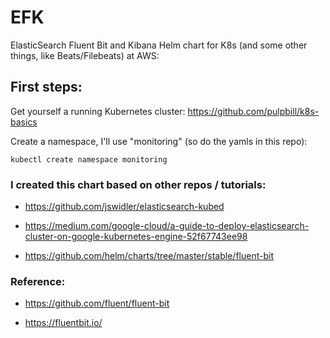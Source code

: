 # EFK
ElasticSearch Fluent Bit and Kibana Helm chart for K8s (and some other things, like Beats/Filebeats) at AWS:

## First steps:
Get yourself a running Kubernetes cluster:
https://github.com/pulpbill/k8s-basics

Create a namespace, I'll use "monitoring" (so do the yamls in this repo):
```
kubectl create namespace monitoring
```

### I created this chart based on other repos / tutorials:
- https://github.com/jswidler/elasticsearch-kubed

- https://medium.com/google-cloud/a-guide-to-deploy-elasticsearch-cluster-on-google-kubernetes-engine-52f67743ee98

- https://github.com/helm/charts/tree/master/stable/fluent-bit

### Reference:
- https://github.com/fluent/fluent-bit

- https://fluentbit.io/ 
